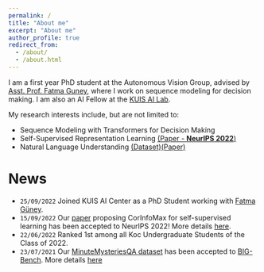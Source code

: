 ```yaml
---
permalink: /
title: "About me"
excerpt: "About me"
author_profile: true
redirect_from:
  - /about/
  - /about.html
---
```


I am a first year PhD student at the Autonomous Vision Group, advised by [Asst. Prof. Fatma Guney](https://mysite.ku.edu.tr/fguney/), where I work on sequence modeling for decision making. I am also an AI Fellow at the [KUIS AI Lab](https://ai.ku.edu.tr/).

My research interests include, but are not limited to:
* Sequence Modeling with Transformers for Decision Making
* Self-Supervised Representation Learning [(Paper - **NeurIPS 2022**)](https://arxiv.org/abs/2209.07999)
* Natural Language Understanding [(Dataset)](https://github.com/google/BIG-bench/tree/main/bigbench/benchmark_tasks/minute_mysteries_qa)[(Paper)](https://arxiv.org/abs/2209.07999)

# News
* `25/09/2022` Joined KUIS AI Center as a PhD Student working with [Fatma Güney](https://mysite.ku.edu.tr/fguney/).
* `15/09/2022` Our [paper](https://arxiv.org/abs/2209.07999) proposing CorInfoMax for self-supervised learning has been accepted to NeurIPS 2022! More details [here](https://shadihamdan.com/publications/corinfomax). 
* `22/06/2022` Ranked 1st among all Koc Undergraduate Students of the Class of 2022.
* `23/07/2021` Our [MinuteMysteriesQA dataset](https://github.com/google/BIG-bench/tree/main/bigbench/benchmark_tasks/minute_mysteries_qa) has been accepted to [BIG-Bench](https://arxiv.org/abs/2209.07999). More details [here](https://shadihamdan.com/publications/bigbench) 